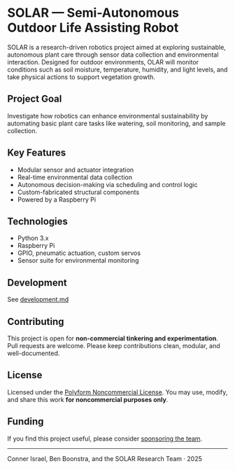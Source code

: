 # SOLAR — Semi-Autonomous Outdoor Life Assisting Robot

SOLAR is a research-driven robotics project aimed at exploring sustainable, autonomous plant care through sensor data collection and environmental interaction. Designed for outdoor environments, OLAR will monitor conditions such as soil moisture, temperature, humidity, and light levels, and take physical actions to support vegetation growth.

## Project Goal

Investigate how robotics can enhance environmental sustainability by automating basic plant care tasks like watering, soil monitoring, and sample collection.

## Key Features

- Modular sensor and actuator integration
- Real-time environmental data collection
- Autonomous decision-making via scheduling and control logic
- Custom-fabricated structural components
- Powered by a Raspberry Pi

## Technologies

- Python 3.x
- Raspberry Pi
- GPIO, pneumatic actuation, custom servos
- Sensor suite for environmental monitoring

## Development

See [development.md](development.md)

## Contributing

This project is open for **non-commercial tinkering and experimentation**. Pull requests are welcome. Please keep contributions clean, modular, and well-documented.

## License

Licensed under the [Polyform Noncommercial License](https://polyformproject.org/licenses/noncommercial/1.0.0/). You may use, modify, and share this work **for noncommercial purposes only**.

## Funding

If you find this project useful, please consider [sponsoring the team](https://solar.bboonstra.dev/).

---
Conner Israel, Ben Boonstra, and the SOLAR Research Team · 2025
